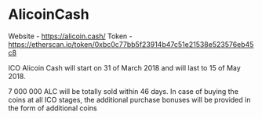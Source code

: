 # AlicoinCash
Website - https://alicoin.cash/
Token - https://etherscan.io/token/0xbc0c77bb5f23914b47c51e21538e523576eb45c8

ICO Alicoin Cash will start on 31 of March 2018 and will last 
to 15 of May 2018.

7 000 000 ALC will be totally sold within 46 days. In case of buying 
the coins at all ICO stages, the additional purchase bonuses will be 
provided in the form of additional coins
